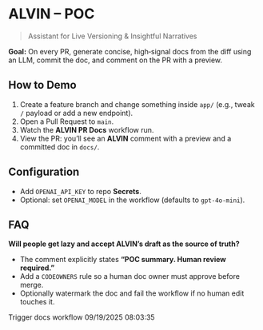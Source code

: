 # ALVIN – POC

> Assistant for Live Versioning & Insightful Narratives

**Goal:** On every PR, generate concise, high‑signal docs from the diff using an LLM, commit the doc, and comment on the PR with a preview.

## How to Demo
1. Create a feature branch and change something inside `app/` (e.g., tweak `/` payload or add a new endpoint).
2. Open a Pull Request to `main`.
3. Watch the **ALVIN PR Docs** workflow run.
4. View the PR: you’ll see an **ALVIN** comment with a preview and a committed doc in `docs/`.

## Configuration
- Add `OPENAI_API_KEY` to repo **Secrets**.
- Optional: set `OPENAI_MODEL` in the workflow (defaults to `gpt-4o-mini`).

## FAQ
**Will people get lazy and accept ALVIN’s draft as the source of truth?**
- The comment explicitly states **“POC summary. Human review required.”**
- Add a `CODEOWNERS` rule so a human doc owner must approve before merge.
- Optionally watermark the doc and fail the workflow if no human edit touches it.

 T r i g g e r   d o c s   w o r k f l o w   0 9 / 1 9 / 2 0 2 5   0 8 : 0 3 : 3 5  
 